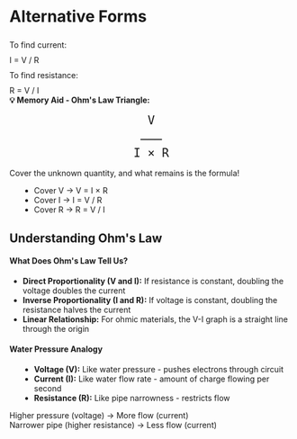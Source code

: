 <!-- <div class="container"> -->
# Alternative Forms

<!-- <h4 style="color: #e65100;">Alternative Forms:</h4> -->

<div style="margin-top: 25px;">
    <p style="margin: 10px 0;">To find current:</p>
    <div class="formula">I = V / R</div>
    <p style="margin: 10px 0;">To find resistance:</p>
    <div class="formula">R = V / I</div>
    </div>
</div>
                    
<div class="note">
                        <strong>💡 Memory Aid - Ohm's Law Triangle:</strong><br>
                        <div style="text-align: center; font-size: 1.5em; margin: 15px 0; font-family: monospace;">
                            <div style="margin: 10px 0;">V</div>
                            <div>───</div>
                            <div>I × R</div>
                        </div>
                        <p>Cover the unknown quantity, and what remains is the formula!</p>
                        <ul style="margin-left: 20px; margin-top: 10px;">
                            <li>Cover V → V = I × R</li>
                            <li>Cover I → I = V / R</li>
                            <li>Cover R → R = V / I</li>
                        </ul>
                    </div>
                    
## Understanding Ohm's Law

<div class="definition-card">
    <h4>What Does Ohm's Law Tell Us?</h4>
    <div class="key-points">
        <ul>
            <li><strong>Direct Proportionality (V and I):</strong> If resistance is constant, doubling the voltage doubles the current</li>
            <li><strong>Inverse Proportionality (I and R):</strong> If voltage is constant, doubling the resistance halves the current</li>
            <li><strong>Linear Relationship:</strong> For ohmic materials, the V-I graph is a straight line through the origin</li>
        </ul>
    </div>
                        
<div class="example" style="margin-top: 15px;">
    <h4>Water Pressure Analogy</h4>
    <ul style="margin-left: 20px;">
        <li><strong>Voltage (V):</strong> Like water pressure - pushes electrons through circuit</li>
        <li><strong>Current (I):</strong> Like water flow rate - amount of charge flowing per second</li>
        <li><strong>Resistance (R):</strong> Like pipe narrowness - restricts flow</li>
    </ul>
    <p style="margin-top: 10px;">Higher pressure (voltage) → More flow (current)<br>Narrower pipe (higher resistance) → Less flow (current)</p>
</div>
</div>